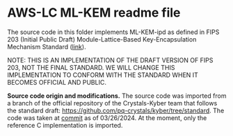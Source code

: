 # AWS-LC ML-KEM readme file

The source code in this folder implements ML-KEM-ipd as defined in FIPS 203 (Initial Public Draft) Module-Lattice-Based Key-Encapsulation Mechanism Standard ([link](https://csrc.nist.gov/pubs/fips/203/ipd)).

NOTE: THIS IS AN IMPLEMENTATION OF THE DRAFT VERSION OF FIPS 203, NOT THE FINAL STANDARD. WE WILL CHANGE THIS IMPLEMENTATION TO CONFORM WITH THE STANDARD WHEN IT BECOMES OFFICIAL AND PUBLIC.

**Source code origin and modifications.** The source code was imported from a branch of the official repository of the Crystals-Kyber team that follows the standard draft: https://github.com/pq-crystals/kyber/tree/standard. The code was taken at [commit](https://github.com/pq-crystals/kyber/commit/11d00ff1f20cfca1f72d819e5a45165c1e0a2816) as of 03/26/2024. At the moment, only the reference C implementation is imported.

